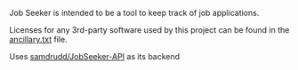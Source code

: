 Job Seeker is intended to be a tool to keep track of job applications.

Licenses for any 3rd-party software used by this project can be found in the [ancillary.txt](ancillary.txt) file.

Uses [samdrudd/JobSeeker-API](https://github.com/samdrudd/jobseeker-api) as its backend
